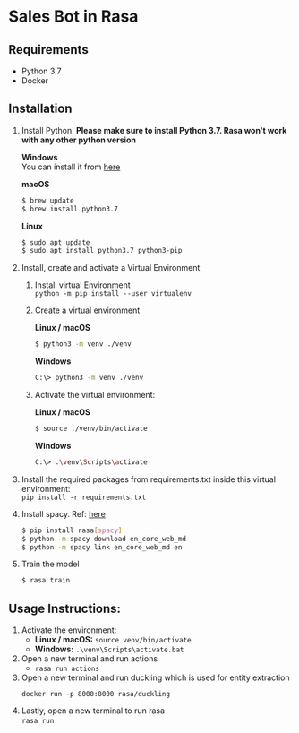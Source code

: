 # Sales Bot in Rasa

## Requirements

- Python 3.7
- Docker

## Installation

1. Install Python. **Please make sure to install Python 3.7. Rasa won't work with any other python version** <br/>

    **Windows** <br/>
    You can install it from [here](https://www.python.org/downloads/windows/)<br/>
    
    **macOS**
    ```bash
    $ brew update
    $ brew install python3.7
    ```
 
    **Linux** 
    ```bash
    $ sudo apt update
    $ sudo apt install python3.7 python3-pip
    ```

2. Install, create and activate a Virtual Environment
    1. Install virtual Environment<br/>
        `python -m pip install --user virtualenv`
    2. Create a virtual environment 
    
        **Linux / macOS**
        ```bash
        $ python3 -m venv ./venv
        ```
     
        **Windows** 
        ```bash
        C:\> python3 -m venv ./venv
        ```
    3. Activate the virtual environment:
    
        **Linux / macOS**
        ```bash
        $ source ./venv/bin/activate
        ```
     
        **Windows** 
        ```bash
        C:\> .\venv\Scripts\activate
        ```

3. Install the required packages from requirements.txt inside this virtual environment:<br/>
    `pip install -r requirements.txt`

4. Install spacy. Ref: [here](https://rasa.com/docs/rasa/user-guide/installation/#dependencies-for-spacy)
    ```bash
    $ pip install rasa[spacy]
    $ python -m spacy download en_core_web_md
    $ python -m spacy link en_core_web_md en
    ```
5. Train the model
    ```bash
    $ rasa train
    ```
    
## Usage Instructions:
1. Activate the environment:
    - **Linux / macOS:** `source venv/bin/activate`
    - **Windows:** `.\venv\Scripts\activate.bat`
2. Open a new terminal and run actions
    - `rasa run actions`
3. Open a new terminal and run duckling which is used for entity extraction
    ```
    docker run -p 8000:8000 rasa/duckling
    ```
3. Lastly, open a new terminal to run rasa <br/>
    `rasa run`
